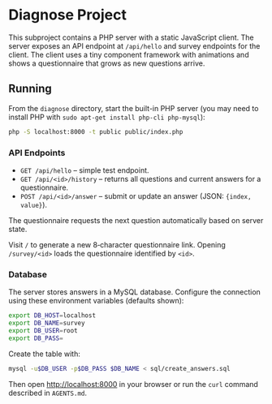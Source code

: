 # Diagnose Project

This subproject contains a PHP server with a static JavaScript client. The server exposes an API endpoint at `/api/hello` and survey endpoints for the client. The client uses a tiny component framework with animations and shows a questionnaire that grows as new questions arrive.

## Running

From the `diagnose` directory, start the built-in PHP server (you may need to install PHP with `sudo apt-get install php-cli php-mysql`):

```bash
php -S localhost:8000 -t public public/index.php
```

### API Endpoints

- `GET /api/hello` – simple test endpoint.
- `GET /api/<id>/history` – returns all questions and current answers for a questionnaire.
- `POST /api/<id>/answer` – submit or update an answer (JSON: `{index, value}`).

The questionnaire requests the next question automatically based on server state.

Visit `/` to generate a new 8‑character questionnaire link. Opening `/survey/<id>` loads the questionnaire identified by `<id>`.

### Database

The server stores answers in a MySQL database. Configure the connection using these environment variables (defaults shown):

```bash
export DB_HOST=localhost
export DB_NAME=survey
export DB_USER=root
export DB_PASS=
```

Create the table with:

```bash
mysql -u$DB_USER -p$DB_PASS $DB_NAME < sql/create_answers.sql
```

Then open [http://localhost:8000](http://localhost:8000) in your browser or run the `curl` command described in `AGENTS.md`.
